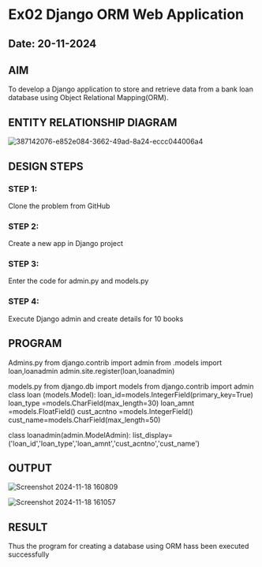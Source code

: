 # Ex02 Django ORM Web Application
## Date: 20-11-2024

## AIM
To develop a Django application to store and retrieve data from a bank loan database using Object Relational Mapping(ORM).

## ENTITY RELATIONSHIP DIAGRAM

![387142076-e852e084-3662-49ad-8a24-eccc044006a4](https://github.com/user-attachments/assets/13d2e14f-0012-4067-acda-75b414576236)


## DESIGN STEPS

### STEP 1:
Clone the problem from GitHub

### STEP 2:
Create a new app in Django project

### STEP 3:
Enter the code for admin.py and models.py

### STEP 4:
Execute Django admin and create details for 10 books

## PROGRAM
Admins.py
from django.contrib import admin
from .models import loan,loanadmin
admin.site.register(loan,loanadmin)

models.py
from django.db import models
from django.contrib import admin
class loan (models.Model):
    loan_id=models.IntegerField(primary_key=True)
    loan_type =models.CharField(max_length=30)
    loan_amnt =models.FloatField()
    cust_acntno =models.IntegerField()
    cust_name=models.CharField(max_length=50)
 
class loanadmin(admin.ModelAdmin):
    list_display=('loan_id','loan_type','loan_amnt','cust_acntno','cust_name')



## OUTPUT
![Screenshot 2024-11-18 160809](https://github.com/user-attachments/assets/fec1008e-5d42-49b5-93d5-6498592e43d0)

![Screenshot 2024-11-18 161057](https://github.com/user-attachments/assets/c96d607f-fd62-43d7-afd3-716be8dfc77c)

## RESULT
Thus the program for creating a database using ORM hass been executed successfully
